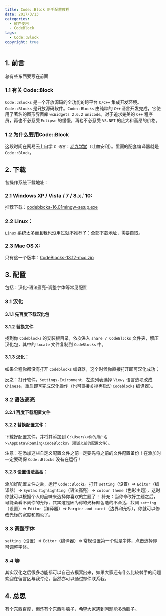```yaml
---
title: Code::Block 新手配置教程
date: 2017/3/13
categories: 
  - 软件使用
  - CodeBlock
tags: 
  - Code::Block
copyright: true
---
```


## 1. 前言

总有些东西要写在前面

### 1.1 有关 Code::Block

`Code::Blocks` 是一个开放源码的全功能的跨平台 `C/C++` 集成开发环境。 `Code::Blocks` 是开放源码软件。`Code::Blocks` 由纯粹的 `C++` 语言开发完成，它使用了著名的图形界面库 `wxWidgets 2.6.2 unicode`。对于追求完美的 `C++` 程序员，再也不必忍受 `Eclipse` 的缓慢，再也不必忍受 `VS.NET` 的庞大和高昂的价格。

### 1.2 为什么要用Code::Block

这段时间在网易云上自学 `C 语言`：[老九学堂][1]（吐血安利）。里面的配套编译器就是 `Code::Block`。

## 2. 下载

各操作系统下载地址：

### 2.1 Windows XP / Vista / 7 / 8.x / 10:

推荐下载：[codeblocks-16.01mingw-setup.exe][2]

### 2.2 Linux：

`Linux` 系统太多而且我也没用过就不推荐了：全部[下载地址][3]，需要自取。

### 2.3 Mac OS X:

只有这一个版本：[CodeBlocks-13.12-mac.zip][4]

## 3. 配置

包括：汉化-语法高亮-调整字体等常见配置

### 3.1 汉化

#### 3.1.1 先百度下载汉化包

#### 3.1.2 替换文件

找到你 `Codeblocks` 的安装根目录，依次进入 `share / CodeBlocks` 文件夹，解压汉化包，其中的 `locale` 文件复制到 `CodeBlocks` 中。

#### 3.1.3 汉化：

如果全程你都没有打开 `Codeblocks` 编译器，这个时候你直接打开即可汉化成功；

反之：打开软件，`Settings-Evironment`，左边列表选择 `View`，语言选项改成 `Chinese`，重启即可完成汉化操作（也可直接关掉再启动 `Codeblocks` 编译器）。

### 3.2 语法高亮

#### 3.2.1 百度下载配置文件

#### 3.2.2 替换配置文件：

下载好配置文件，并将其添加到 `C:\Users\<你的用户名>\AppData\Roaming\CodeBlocks\（覆盖以前的配置文件）`。

注意：在添加这些自定义配置文件之前一定要先将之前的文件配置备份！在添加时一定要确保 `Code::Blocks` 没有在运行！

#### 3.2.3 设置语法高亮：

添加好配置文件之后，运行 `Code::Blocks`。打开 `setting`（设置）=> `Editor`（编译器）=> `Syntax highlighting`（语法高亮）=> `colour theme`（色彩主题），这时你就可以根据个人的品味来选择你喜欢的主题了！
补充：当你修改好主题之后，可能会看不到你的光标，其实这是因为你的光标颜色选的不合适。找到 `setting`（设置）=> `Editor`（编译器）=> `Margins and caret`（边界和光标），你就可以修改光标的宽度和颜色了。

### 3.3 调整字体

`setting`（设置）=> `Editor`（编译器）=> 常规设置第一个就是字体，点击选择即可调整字体。

### 3.4 等

其实汉化之后很多功能都可以自己去摸索出来，如果大家还有什么比较棘手的问题欢迎在留言区与我讨论，当然亦可以通过邮件联系我。

## 4. 总思

有个东西百度，但还有个东西叫脑子，希望大家遇到问题能多动脑子。

[1]: http://study.163.com/course/courseMain.htm?courseId=1003425004
[2]: http://sourceforge.net/projects/codeblocks/files/Binaries/16.01/Windows/codeblocks-16.01mingw-setup.exe
[3]: http://www.codeblocks.org/downloads/26#windows#line1
[4]: http://sourceforge.net/projects/codeblocks/files/Binaries/13.12/MacOS/CodeBlocks-13.12-mac.zip